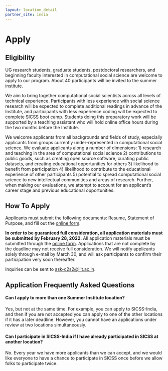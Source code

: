 ```yaml
---
layout: location_detail
partner_site: india
---
```


# Apply

## Eligibility

UG research students, graduate students, postdoctoral researchers, and beginning faculty interested in computational social science are welcome to apply to our program. About 40 participants will be invited to the summer institute.

We aim to bring together computational social scientists across all levels of technical experience. Participants with less experience with social science research will be expected to complete additional readings in advance of the Institute, and participants with less experience coding will be expected to complete SICSS boot camp. Students doing this preparatory work will be supported by a teaching assistant who will hold online office hours during the two months before the Institute.

We welcome applicants from all backgrounds and fields of study, especially applicants from groups currently under-represented in computational social science. We evaluate applicants along a number of dimensions: 1) research and teaching in the area of computational social science 2) contributions to public goods, such as creating open source software, curating public datasets, and creating educational opportunities for others 3) likelihood to benefit from participation 4) likelihood to contribute to the educational experience of other participants 5) potential to spread computational social science to new intellectual communities and areas of research. Further, when making our evaluations, we attempt to account for an applicant’s career stage and previous educational opportunities.

## How To Apply

Applicants must submit the following documents: Resume, Statement of Purpose, and fill out the [online form](https://forms.office.com/r/3UqWsA8HrF).

**In order to be guaranteed full consideration, all application materials must be submitted by February 28, 2022.** All application materials must be submitted through the [online form](https://forms.office.com/r/3UqWsA8HrF). Applications that are not complete by the deadline may not receive full consideration. We will notify applicants solely through e-mail by March 30, and will ask participants to confirm their participation very soon thereafter.

Inquiries can be sent to ask-c2s2@iiit.ac.in.

## Application Frequently Asked Questions

#### Can I apply to more than one Summer Institute location?

Yes, but not at the same time. For example, you can apply to SICSS-India, and then if you are not accepted you can apply to one of the other locations if it has a later deadline. However, you cannot have an applications under review at two locations simultaneously.

#### Can I participate in SICSS-India if I have already participated in SICSS at another location?

No. Every year we have more applicants than we can accept, and we would like everyone to have a chance to participate in SICSS once before we allow folks to participate twice.
